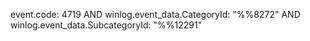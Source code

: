 event.code: 4719 AND winlog.event_data.CategoryId: "%%8272" AND winlog.event_data.SubcategoryId: "%%12291"
